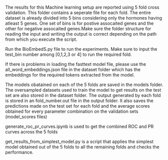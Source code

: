 The results for this Machine learning setup are reported using 5 fold cross validation. This folder contains a seperate file for each fold.
The entire dataset is already divided into 5 bins considering only the hormones having atleast 5 genes. One set of bins is for postive assocaited genes and the other for negative assocaited genes.Make sure the folder structure for reading the input and writing the output is correct depending on the path from which you execute the script.

Run the BioEmbedS.py file to run the experiments. Make sure to input the test_bin number among [0,1,2,3 or 4] to run the required fold. 

If there is problems in loading the fasttext model file, please use the all_word_embeddings.json file in the dataset folder which has the embeddings for the required tokens extracted from the model.

The models obatained on each of the 5 folds are saved in the models folder.
The oversampled datasets used to train the model to get results on the test set are also stored in the dataset folder.
The output generated by each fold is stored in an fold_number.out file in the output folder. It also saves the predictions made on the test set for each fold and the average scores obtained for every parameter combination on the validation sets (model_scores files)

generate_roc_pr_curves.ipynb is used to get the combined ROC and PR curves across the 5 folds

get_results_from_simplest_model.py is a script that applies the simplest model obtained out of the 5 folds to all the remaining folds and checks the performance.
